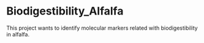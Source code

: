 # Biodigestibility_Alfalfa

This project wants to identify molecular markers related with biodigestibility in alfalfa. 
